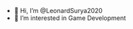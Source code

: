 - 👋 Hi, I’m @LeonardSurya2020
- 👀 I’m interested in Game Development

<!---
LeonardSurya2020/LeonardSurya2020 is a ✨ special ✨ repository because its `README.md` (this file) appears on your GitHub profile.
You can click the Preview link to take a look at your changes.
--->

